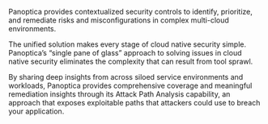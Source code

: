 Panoptica provides contextualized security controls to identify, prioritize, and remediate risks and misconfigurations in complex multi-cloud environments.

The unified solution makes every stage of cloud native security simple. Panoptica’s “single pane of glass” approach to solving issues in cloud native security eliminates the complexity that can result from tool sprawl.

By sharing deep insights from across siloed service environments and workloads, Panoptica provides comprehensive coverage and meaningful remediation insights through its Attack Path Analysis capability, an approach that exposes exploitable paths that attackers could use to breach your application.
